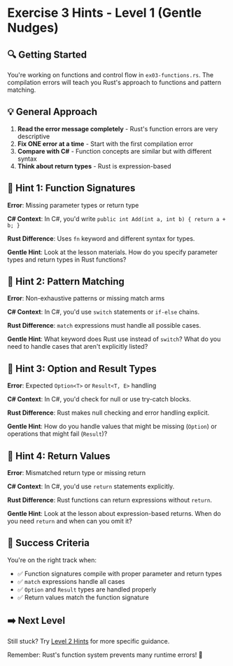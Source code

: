 # Exercise 3 Hints - Level 1 (Gentle Nudges)

## 🔍 Getting Started

You're working on functions and control flow in `ex03-functions.rs`. The compilation errors will teach you Rust's approach to functions and pattern matching.

## 💡 General Approach

1. **Read the error message completely** - Rust's function errors are very descriptive
2. **Fix ONE error at a time** - Start with the first compilation error
3. **Compare with C#** - Function concepts are similar but with different syntax
4. **Think about return types** - Rust is expression-based

## 🎯 Hint 1: Function Signatures

**Error**: Missing parameter types or return type

**C# Context**: In C#, you'd write `public int Add(int a, int b) { return a + b; }`

**Rust Difference**: Uses `fn` keyword and different syntax for types.

**Gentle Hint**: Look at the lesson materials. How do you specify parameter types and return types in Rust functions?

## 🎯 Hint 2: Pattern Matching

**Error**: Non-exhaustive patterns or missing match arms

**C# Context**: In C#, you'd use `switch` statements or `if-else` chains.

**Rust Difference**: `match` expressions must handle all possible cases.

**Gentle Hint**: What keyword does Rust use instead of `switch`? What do you need to handle cases that aren't explicitly listed?

## 🎯 Hint 3: Option and Result Types

**Error**: Expected `Option<T>` or `Result<T, E>` handling

**C# Context**: In C#, you'd check for null or use try-catch blocks.

**Rust Difference**: Rust makes null checking and error handling explicit.

**Gentle Hint**: How do you handle values that might be missing (`Option`) or operations that might fail (`Result`)?

## 🎯 Hint 4: Return Values

**Error**: Mismatched return type or missing return

**C# Context**: In C#, you'd use `return` statements explicitly.

**Rust Difference**: Rust functions can return expressions without `return`.

**Gentle Hint**: Look at the lesson about expression-based returns. When do you need `return` and when can you omit it?

## 🚀 Success Criteria

You're on the right track when:
- ✅ Function signatures compile with proper parameter and return types
- ✅ `match` expressions handle all cases
- ✅ `Option` and `Result` types are handled properly
- ✅ Return values match the function signature

## ➡️ Next Level

Still stuck? Try [Level 2 Hints](ex03-level2.md) for more specific guidance.

Remember: Rust's function system prevents many runtime errors! 🦀
